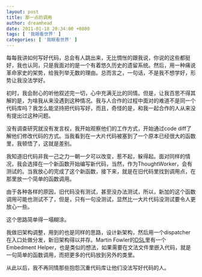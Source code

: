 ```yaml
---
layout: post
title: 那一点的调用
author: dreamhead
date: 2011-01-18 20:34:00 +0800
tags: [ '我眼看世界' ]
categories: [ '我眼看世界' ]
---
```


每每我讲如何写好代码，总会有人跳出来，无比惆怅的跟我说，你说的这些都挺好，我也认同，只是我面对的是一个有着悠久历史的遗留系统。然后，用一种痛说革命家史的架势，给我列举无数的理由。总而言之，一句话，不是我不想学好，形势让我没法学好。  
  
初时，我会耐心的听他叙述完一切，心中充满无比的同情。但是，让我百思不得其解的是，为啥我从来没遇到这种情况。我与人合作的过程中面对的难道不是同一个代码库吗？我怎么能坚持把代码写好，而且，奇怪的是，和我一起合作的人从来没有提出过这种问题。  
  
没有调查研究就没有发言权，我开始观察他们的工作方式，开始通过code diff了解他们修改代码的方式。当我看到在一大片代码被塞到了一个原本已经很大的函数里，我顿悟了，这就是差别。  
  
我知道旧代码非我一己之力一朝一夕可以改变，惹不起，躲得起。面对同样的情况，我会选择在一个新函数开始编写新代码，当然，作为ThoughtWorker，会有测试的。当我放心的完成了这个新函数，接下来，就是在旧代码里找到调用点，在那里放一个简单的函数调用。  
  
由于各种各样的原因，旧代码没有测试，甚至没办法测试，所以，新加的这个函数调用可能也测试不了，但是，只有一句没测试，显然比一大片代码没测试要令人更放心一些。  
  
这个思路简单得一塌糊涂。  
  
我做旧架构调整，用到的也是同样的思路，设计新架构，然后用一个dispatcher在入口处做分发，新旧架构得以并存。Martin Fowler的[DSL](http://martinfowler.com/dsl.html)里有一个Embedment Helper，也是类似的想法，如果需要在文法文件里嵌入代码，就是一句简单的函数调用，而把更多的代码放到另外的类里。  
  
从此以后，我不再同情那些抱怨沉重代码库让他们没法写好代码的人。


